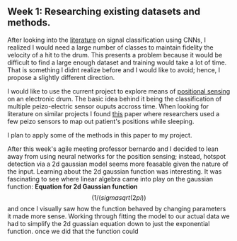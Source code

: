 ## Week 1: Researching existing datasets and methods.

  After looking into the [literature](https://ieeexplore.ieee.org/document/8682194) on signal classification using CNNs, I realized I would need a large number of classes to maintain fidelity the velocity of a hit to the drum. This presents a problem because it would be difficult to find a large enough dataset and training would take a lot of time. That is something I didnt realize before and I would like to avoid; hence, I propose a slightly different direction.

  I would like to use the current project to explore means of [positional sensing](https://www.drumforum.org/threads/positional-sensing.144907/) on an electronic drum. The basic idea behind it being the classification of multiple peizo-electric sensor ouputs accross time. When looking for literature on similar projects I found [this](https://pmc.ncbi.nlm.nih.gov/articles/PMC11314976/) paper where researchers used a few peizo sensors to map out patient's positions while sleeping.

I plan to apply some of the methods in this paper to my project.

  After this week's agile meeting professor bernardo and I decided to lean away from using neural networks for the position sensing; instead, hotspot detection via a 2d gaussian model seems more feasable given the nature of the input. Learning about the 2d gaussian function was interesting. It was fascinating to see where linear algebra came into play on the gaussian function:
**Equation for 2d Gaussian function**\
$$\left(1/(sigma sqrt(2pi)\right)$$
and once I visually saw how the function behaved by changing parameters it made more sense. 
  Working through fitting the model to our actual data we had to simplify the 2d guassian equation down to just the exponential function. once we did that the function could 

